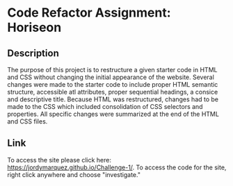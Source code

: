 # Code Refactor Assignment: Horiseon
## Description
The purpose of this project is to restructure a given starter code in HTML and CSS without changing the initial appearance of the website. Several changes were made to the starter code to include proper HTML semantic structure, accessible atl attributes, proper sequential headings, a consice and descriptive title. Because HTML was restructured, changes had to be made to the CSS which included consolidation of CSS selectors and properties. All specific changes were summarized at the end of the HTML and CSS files. 
## Link
To access the site please click here: https://jordymarquez.github.io/Challenge-1/. To access the code for the site, right click anywhere and choose "investigate."
